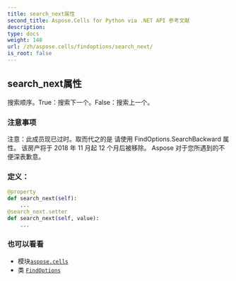 ```yaml
---
title: search_next属性
second_title: Aspose.Cells for Python via .NET API 参考文献
description:
type: docs
weight: 140
url: /zh/aspose.cells/findoptions/search_next/
is_root: false
---
```

## search_next属性

搜索顺序。True：搜索下一个。False：搜索上一个。

### 注意事项

注意：此成员现已过时。取而代之的是
请使用 FindOptions.SearchBackward 属性。
该房产将于 2018 年 11 月起 12 个月后被移除。
Aspose 对于您所遇到的不便深表歉意。
### 定义：
```python
@property
def search_next(self):
    ...
@search_next.setter
def search_next(self, value):
    ...
```

### 也可以看看
* 模块[`aspose.cells`](../../)
* 类 [`FindOptions`](/cells/python-net/zh/aspose.cells/findoptions)
